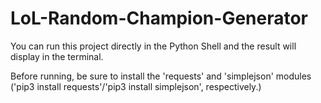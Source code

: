 # LoL-Random-Champion-Generator

You can run this project directly in the Python Shell and the result will display in the terminal.

Before running, be sure to install the 'requests' and 'simplejson' modules ('pip3 install requests'/'pip3 install simplejson', respectively.)
